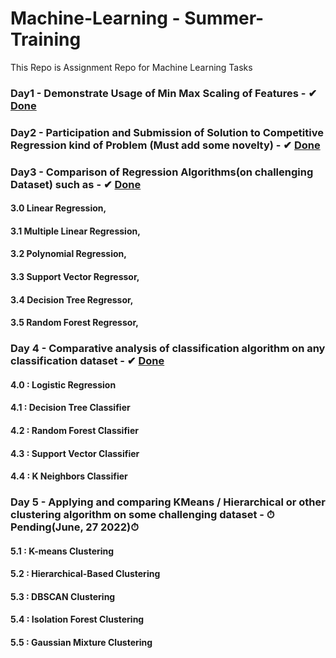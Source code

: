 # **Machine-Learning - Summer-Training**
This Repo is Assignment Repo for Machine Learning Tasks

### Day1 - Demonstrate Usage of Min Max Scaling of Features  - ✔ [Done]()

### Day2 - Participation and Submission of Solution to Competitive Regression kind of Problem (Must add some novelty)  - ✔ [Done]()

### Day3 - Comparison of Regression Algorithms(on challenging Dataset) such as - ✔ [Done]()
   #### 3.0  Linear Regression,
   #### 3.1  Multiple Linear Regression,
   #### 3.2  Polynomial Regression,
   #### 3.3  Support Vector Regressor,
   #### 3.4  Decision Tree Regressor,
   #### 3.5  Random Forest Regressor,
   
### Day 4 - Comparative analysis of classification algorithm on any classification dataset - ✔ [Done]()
   #### 4.0 : Logistic Regression
   #### 4.1 : Decision Tree Classifier
   #### 4.2 : Random Forest Classifier
   #### 4.3 : Support Vector Classifier
   #### 4.4 : K Neighbors Classifier

### Day 5 - Applying and comparing KMeans / Hierarchical or other clustering algorithm on some challenging dataset - ⏱Pending(June, 27 2022)⏱
   #### 5.1 : K-means Clustering
   #### 5.2 : Hierarchical-Based Clustering
   #### 5.3 : DBSCAN Clustering
   #### 5.4 : Isolation Forest Clustering
   #### 5.5 : Gaussian Mixture Clustering

